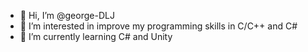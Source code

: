 - 👋 Hi, I’m @george-DLJ
- 👀 I’m interested in improve my programming skills in C/C++ and C#
- 🌱 I’m currently learning C# and Unity
<!-- - 💞️ I’m looking to collaborate on ... -->
<!-- - 📫 How to reach me ... -->

<!---
george-DLJ/george-DLJ is a ✨ special ✨ repository because its `README.md` (this file) appears on your GitHub profile.
You can click the Preview link to take a look at your changes.
--->
